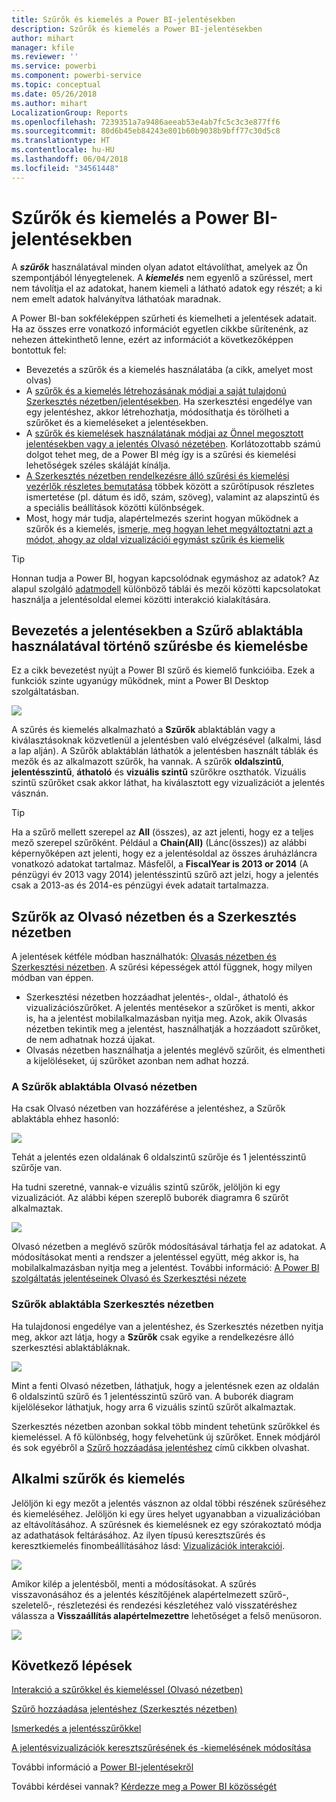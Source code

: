 ```yaml
---
title: Szűrők és kiemelés a Power BI-jelentésekben
description: Szűrők és kiemelés a Power BI-jelentésekben
author: mihart
manager: kfile
ms.reviewer: ''
ms.service: powerbi
ms.component: powerbi-service
ms.topic: conceptual
ms.date: 05/26/2018
ms.author: mihart
LocalizationGroup: Reports
ms.openlocfilehash: 7239351a7a9486aeeab53e4ab7fc5c3c3e877ff6
ms.sourcegitcommit: 80d6b45eb84243e801b60b9038b9bff77c30d5c8
ms.translationtype: HT
ms.contentlocale: hu-HU
ms.lasthandoff: 06/04/2018
ms.locfileid: "34561448"
---
```

# <a name="about-filters-and-highlighting-in-power-bi-reports"></a>Szűrők és kiemelés a Power BI-jelentésekben
A ***szűrők*** használatával minden olyan adatot eltávolíthat, amelyek az Ön szempontjából lényegtelenek.  A ***kiemelés*** nem egyenlő a szűréssel, mert nem távolítja el az adatokat, hanem kiemeli a látható adatok egy részét; a ki nem emelt adatok halványítva láthatóak maradnak.

A Power BI-ban sokféleképpen szűrheti és kiemelheti a jelentések adatait. Ha az összes erre vonatkozó információt egyetlen cikkbe sűrítenénk, az nehezen áttekinthető lenne, ezért az információt a következőképpen bontottuk fel:

* Bevezetés a szűrők és a kiemelés használatába (a cikk, amelyet most olvas)
* A [szűrők és a kiemelés létrehozásának módjai a saját tulajdonú Szerkesztés nézetben/jelentésekben](power-bi-report-add-filter.md). Ha szerkesztési engedélye van egy jelentéshez, akkor létrehozhatja, módosíthatja és törölheti a szűrőket és a kiemeléseket a jelentésekben.
* A [szűrők és kiemelések használatának módjai az Önnel megosztott jelentésekben vagy a jelentés Olvasó nézetében](service-reading-view-and-editing-view.md). Korlátozottabb számú dolgot tehet meg, de a Power BI még így is a szűrési és kiemelési lehetőségek széles skáláját kínálja.  
* [A Szerkesztés nézetben rendelkezésre álló szűrési és kiemelési vezérlők részletes bemutatása](power-bi-how-to-report-filter.md) többek között a szűrőtípusok részletes ismertetése (pl. dátum és idő, szám, szöveg), valamint az alapszintű és a speciális beállítások közötti különbségek.
* Most, hogy már tudja, alapértelmezés szerint hogyan működnek a szűrők és a kiemelés, [ismerje, meg hogyan lehet megváltoztatni azt a módot, ahogy az oldal vizualizációi egymást szűrik és kiemelik](service-reports-visual-interactions.md)

> [!TIP]
> Honnan tudja a Power BI, hogyan kapcsolódnak egymáshoz az adatok?  Az alapul szolgáló [adatmodell](https://support.office.com/article/Create-a-Data-Model-in-Excel-87e7a54c-87dc-488e-9410-5c75dbcb0f7b?ui=en-US&rs=en-US&ad=US) különböző táblái és mezői közötti kapcsolatokat használja a jelentésoldal elemei közötti interakció kialakítására.
> 
> 

## <a name="introduction-to-filters-and-highlighting-in-reports-using-the-filters-pane"></a>Bevezetés a jelentésekben a Szűrő ablaktábla használatával történő szűrésbe és kiemelésbe
 Ez a cikk bevezetést nyújt a Power BI szűrő és kiemelő funkcióiba.  Ezek a funkciók szinte ugyanúgy működnek, mint a Power BI Desktop szolgáltatásban.  

![](media/power-bi-reports-filters-and-highlighting/power-bi-add-filter-reading-view.png)

A szűrés és kiemelés alkalmazható a **Szűrők** ablaktáblán vagy a kiválasztásoknak közvetlenül a jelentésben való elvégzésével (alkalmi, lásd a lap alján). A Szűrők ablaktáblán láthatók a jelentésben használt táblák és mezők és az alkalmazott szűrők, ha vannak. A szűrők **oldalszintű**, **jelentésszintű**, **áthatoló** és **vizuális szintű** szűrőkre oszthatók.  Vizuális szintű szűrőket csak akkor láthat, ha kiválasztott egy vizualizációt a jelentés vásznán.

> [!TIP]
> Ha a szűrő mellett szerepel az **All** (összes), az azt jelenti, hogy ez a teljes mező szerepel szűrőként.  Például a **Chain(All)** (Lánc(összes)) az alábbi képernyőképen azt jelenti, hogy ez a jelentésoldal az összes áruházláncra vonatkozó adatokat tartalmaz.  Másfelől, a **FiscalYear is 2013 or 2014** (A pénzügyi év 2013 vagy 2014) jelentésszintű szűrő azt jelzi, hogy a jelentés csak a 2013-as és 2014-es pénzügyi évek adatait tartalmazza.
> 
> 

## <a name="filters-in-reading-view-versus-editing-view"></a>Szűrők az Olvasó nézetben és a Szerkesztés nézetben
A jelentések kétféle módban használhatók: [Olvasás nézetben és Szerkesztési nézetben](service-reading-view-and-editing-view.md).  A szűrési képességek attól függnek, hogy milyen módban van éppen.

* Szerkesztési nézetben hozzáadhat jelentés-, oldal-, áthatoló és vizualizációszűrőket. A jelentés mentésekor a szűrőket is menti, akkor is, ha a jelentést mobilalkalmazásban nyitja meg. Azok, akik Olvasás nézetben tekintik meg a jelentést, használhatják a hozzáadott szűrőket, de nem adhatnak hozzá újakat.
* Olvasás nézetben használhatja a jelentés meglévő szűrőit, és elmentheti a kijelöléseket,  új szűrőket azonban nem adhat hozzá.

### <a name="the-filters-pane-in-reading-view"></a>A Szűrők ablaktábla Olvasó nézetben
Ha csak Olvasó nézetben van hozzáférése a jelentéshez, a Szűrők ablaktábla ehhez hasonló:

![](media/power-bi-reports-filters-and-highlighting/power-bi-filter-reading-view.png)

Tehát a jelentés ezen oldalának 6 oldalszintű szűrője és 1 jelentésszintű szűrője van.

Ha tudni szeretné, vannak-e vizuális szintű szűrők, jelöljön ki egy vizualizációt. Az alábbi képen szereplő buborék diagramra 6 szűrőt alkalmaztak.

![](media/power-bi-reports-filters-and-highlighting/power-bi-filter-visual-level.png)

Olvasó nézetben a meglévő szűrők módosításával tárhatja fel az adatokat. A módosításokat menti a rendszer a jelentéssel együtt, még akkor is, ha mobilalkalmazásban nyitja meg a jelentést. További információ: [A Power BI szolgáltatás jelentéseinek Olvasó és Szerkesztési nézete](service-reading-view-and-editing-view.md)

### <a name="the-filters-pane-in-editing-view"></a>Szűrők ablaktábla Szerkesztés nézetben
Ha tulajdonosi engedélye van a jelentéshez, és Szerkesztés nézetben nyitja meg, akkor azt látja, hogy a **Szűrők** csak egyike a rendelkezésre álló szerkesztési ablaktábláknak.

![](media/power-bi-reports-filters-and-highlighting/power-bi-add-filter-editing-view.png)

Mint a fenti Olvasó nézetben, láthatjuk, hogy a jelentésnek ezen az oldalán 6 oldalszintű szűrő és 1 jelentésszintű szűrő van. A buborék diagram kijelölésekor láthatjuk, hogy arra 6 vizuális szintű szűrőt alkalmaztak.

Szerkesztés nézetben azonban sokkal több mindent tehetünk szűrőkkel és kiemeléssel. A fő különbség, hogy felvehetünk új szűrőket. Ennek módjáról és sok egyébről a [Szűrő hozzáadása jelentéshez](power-bi-report-add-filter.md) című cikkben olvashat.

## <a name="ad-hoc-filtering-and-highlighting"></a>Alkalmi szűrők és kiemelés
Jelöljön ki egy mezőt a jelentés vásznon az oldal többi részének szűréséhez és kiemeléséhez. Jelöljön ki egy üres helyet ugyanabban a vizualizációban az eltávolításához. A szűrésnek és kiemelésnek ez egy szórakoztató módja az adathatások feltárásához. Az ilyen típusú keresztszűrés és keresztkiemelés finombeállításához lásd: [Vizualizációk interakciói](service-reports-visual-interactions.md).

![](media/power-bi-reports-filters-and-highlighting/power-bi-adhoc-filter.gif)

Amikor kilép a jelentésből, menti a módosításokat. A szűrés visszavonásához és a jelentés készítőjének alapértelmezett szűrő-, szeletelő-, részletezési és rendezési készletéhez való visszatéréshez válassza a **Visszaállítás alapértelmezettre** lehetőséget a felső menüsoron.

![](media/power-bi-reports-filters-and-highlighting/power-bi-reset-to-default.png)

## <a name="next-steps"></a>Következő lépések
[Interakció a szűrőkkel és kiemeléssel (Olvasó nézetben)](service-reading-view-and-editing-view.md)

[Szűrő hozzáadása jelentéshez (Szerkesztés nézetben)](power-bi-report-add-filter.md)

[Ismerkedés a jelentésszűrőkkel](power-bi-how-to-report-filter.md)

[A jelentésvizualizációk keresztszűrésének és -kiemelésének módosítása](service-reports-visual-interactions.md)

További információ a [Power BI-jelentésekről](service-reports.md)

További kérdései vannak? [Kérdezze meg a Power BI közösségét](http://community.powerbi.com/)

